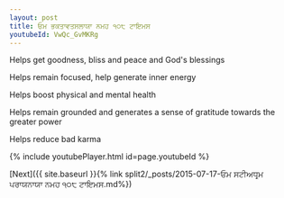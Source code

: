 ```yaml
---
layout: post
title: ਓਮ ਭਕਤਾਵਤਸਲਾਯਾ ਨਮਹ ੧੦੮ ਟਾਇਮਸ
youtubeId: VwQc_GvMKRg
---
```

 
 
Helps get goodness, bliss and peace and God's blessings
 
Helps remain focused, help generate inner energy 
 
Helps boost physical and mental health 
 
Helps remain grounded and generates a sense of gratitude towards the greater power 
 
Helps reduce bad karma
 
 
 
 


{% include youtubePlayer.html id=page.youtubeId %}
 
[Next]({{ site.baseurl }}{% link  split2/_posts/2015-07-17-ਓਮ ਸਟੀਅਧਰ੍ਮ ਪਰਾਯਨਾਯਾ ਨਮਹ ੧੦੮ ਟਾਇਮਸ.md%})
 
